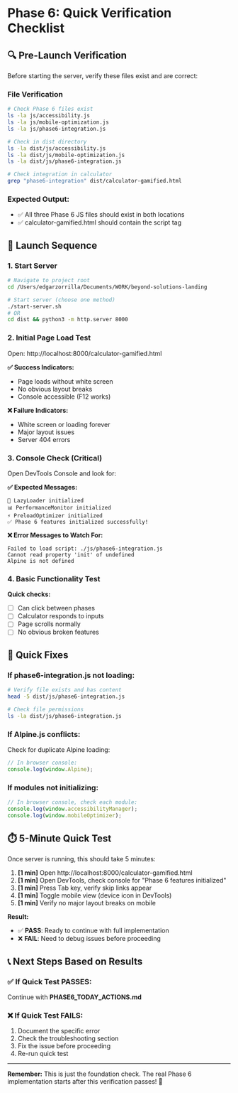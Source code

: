 # Phase 6: Quick Verification Checklist

## 🔍 Pre-Launch Verification

Before starting the server, verify these files exist and are correct:

### File Verification

```bash
# Check Phase 6 files exist
ls -la js/accessibility.js
ls -la js/mobile-optimization.js
ls -la js/phase6-integration.js

# Check in dist directory
ls -la dist/js/accessibility.js
ls -la dist/js/mobile-optimization.js
ls -la dist/js/phase6-integration.js

# Check integration in calculator
grep "phase6-integration" dist/calculator-gamified.html
```

### Expected Output:

- ✅ All three Phase 6 JS files should exist in both locations
- ✅ calculator-gamified.html should contain the script tag

## 🚀 Launch Sequence

### 1. Start Server

```bash
# Navigate to project root
cd /Users/edgarzorrilla/Documents/WORK/beyond-solutions-landing

# Start server (choose one method)
./start-server.sh
# OR
cd dist && python3 -m http.server 8000
```

### 2. Initial Page Load Test

Open: http://localhost:8000/calculator-gamified.html

**✅ Success Indicators:**

- Page loads without white screen
- No obvious layout breaks
- Console accessible (F12 works)

**❌ Failure Indicators:**

- White screen or loading forever
- Major layout issues
- Server 404 errors

### 3. Console Check (Critical)

Open DevTools Console and look for:

**✅ Expected Messages:**

```
🚀 LazyLoader initialized
📊 PerformanceMonitor initialized
⚡ PreloadOptimizer initialized
✅ Phase 6 features initialized successfully!
```

**❌ Error Messages to Watch For:**

```
Failed to load script: ./js/phase6-integration.js
Cannot read property 'init' of undefined
Alpine is not defined
```

### 4. Basic Functionality Test

**Quick checks:**

- [ ] Can click between phases
- [ ] Calculator responds to inputs
- [ ] Page scrolls normally
- [ ] No obvious broken features

## 🐛 Quick Fixes

### If phase6-integration.js not loading:

```bash
# Verify file exists and has content
head -5 dist/js/phase6-integration.js

# Check file permissions
ls -la dist/js/phase6-integration.js
```

### If Alpine.js conflicts:

Check for duplicate Alpine loading:

```javascript
// In browser console:
console.log(window.Alpine);
```

### If modules not initializing:

```javascript
// In browser console, check each module:
console.log(window.accessibilityManager);
console.log(window.mobileOptimizer);
```

## ⏱️ 5-Minute Quick Test

Once server is running, this should take 5 minutes:

1. **[1 min]** Open http://localhost:8000/calculator-gamified.html
2. **[1 min]** Open DevTools, check console for "Phase 6 features initialized"
3. **[1 min]** Press Tab key, verify skip links appear
4. **[1 min]** Toggle mobile view (device icon in DevTools)
5. **[1 min]** Verify no major layout breaks on mobile

**Result:**

- ✅ **PASS**: Ready to continue with full implementation
- ❌ **FAIL**: Need to debug issues before proceeding

## 📞 Next Steps Based on Results

### ✅ If Quick Test PASSES:

Continue with **PHASE6_TODAY_ACTIONS.md**

### ❌ If Quick Test FAILS:

1. Document the specific error
2. Check the troubleshooting section
3. Fix the issue before proceeding
4. Re-run quick test

---

**Remember:** This is just the foundation check. The real Phase 6 implementation starts after this verification passes! 🎯
